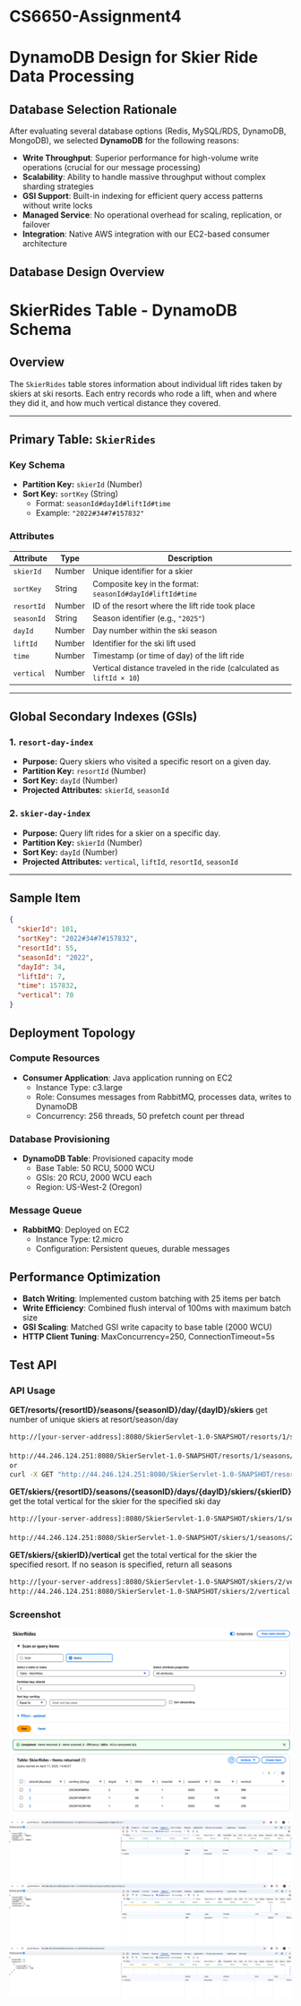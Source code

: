 # CS6650-Assignment4
# DynamoDB Design for Skier Ride Data Processing

## Database Selection Rationale

After evaluating several database options (Redis, MySQL/RDS, DynamoDB, MongoDB), we selected **DynamoDB** for the following reasons:

- **Write Throughput**: Superior performance for high-volume write operations (crucial for our message processing)
- **Scalability**: Ability to handle massive throughput without complex sharding strategies
- **GSI Support**: Built-in indexing for efficient query access patterns without write locks
- **Managed Service**: No operational overhead for scaling, replication, or failover
- **Integration**: Native AWS integration with our EC2-based consumer architecture

## Database Design Overview
# SkierRides Table - DynamoDB Schema

## Overview

The `SkierRides` table stores information about individual lift rides taken by skiers at ski resorts. Each entry records who rode a lift, when and where they did it, and how much vertical distance they covered.

---

## Primary Table: `SkierRides`

### Key Schema

- **Partition Key:** `skierId` (Number)  
- **Sort Key:** `sortKey` (String)  
  - Format: `seasonId#dayId#liftId#time`  
  - Example: `"2022#34#7#157832"`  

### Attributes

| Attribute   | Type     | Description                                                  |
|-------------|----------|--------------------------------------------------------------|
| `skierId`   | Number   | Unique identifier for a skier                                |
| `sortKey`   | String   | Composite key in the format: `seasonId#dayId#liftId#time`    |
| `resortId`  | Number   | ID of the resort where the lift ride took place              |
| `seasonId`  | String   | Season identifier (e.g., `"2025"`)                           |
| `dayId`     | Number   | Day number within the ski season                             |
| `liftId`    | Number   | Identifier for the ski lift used                             |
| `time`      | Number   | Timestamp (or time of day) of the lift ride                  |
| `vertical`  | Number   | Vertical distance traveled in the ride (calculated as `liftId × 10`) |

---

## Global Secondary Indexes (GSIs)

### 1. `resort-day-index`

- **Purpose:** Query skiers who visited a specific resort on a given day.
- **Partition Key:** `resortId` (Number)
- **Sort Key:** `dayId` (Number)
- **Projected Attributes:** `skierId`, `seasonId`

### 2. `skier-day-index`

- **Purpose:** Query lift rides for a skier on a specific day.
- **Partition Key:** `skierId` (Number)
- **Sort Key:** `dayId` (Number)
- **Projected Attributes:** `vertical`, `liftId`, `resortId`, `seasonId`

---

## Sample Item

```json
{
  "skierId": 101,
  "sortKey": "2022#34#7#157832",
  "resortId": 55,
  "seasonId": "2022",
  "dayId": 34,
  "liftId": 7,
  "time": 157832,
  "vertical": 70
}
```

## Deployment Topology

### Compute Resources
- **Consumer Application**: Java application running on EC2
  - Instance Type: c3.large
  - Role: Consumes messages from RabbitMQ, processes data, writes to DynamoDB
  - Concurrency: 256 threads, 50 prefetch count per thread

### Database Provisioning
- **DynamoDB Table**: Provisioned capacity mode
  - Base Table: 50 RCU, 5000 WCU
  - GSIs: 20 RCU, 2000 WCU each
  - Region: US-West-2 (Oregon)

### Message Queue
- **RabbitMQ**: Deployed on EC2
  - Instance Type: t2.micro
  - Configuration: Persistent queues, durable messages

## Performance Optimization

- **Batch Writing**: Implemented custom batching with 25 items per batch
- **Write Efficiency**: Combined flush interval of 100ms with maximum batch size
- **GSI Scaling**: Matched GSI write capacity to base table (2000 WCU)
- **HTTP Client Tuning**: MaxConcurrency=250, ConnectionTimeout=5s

## Test API
### API Usage
**GET/resorts/{resortID}/seasons/{seasonID}/day/{dayID}/skiers**
get number of unique skiers at resort/season/day
```bash
http://[your-server-address]:8080/SkierServlet-1.0-SNAPSHOT/resorts/1/seasons/2025/day/1/skiers

http://44.246.124.251:8080/SkierServlet-1.0-SNAPSHOT/resorts/1/seasons/2025/day/1/skiers
or
curl -X GET "http://44.246.124.251:8080/SkierServlet-1.0-SNAPSHOT/resorts/1/seasons/2025/day/1/skiers" -H "Accept: application/json"

```

**GET/skiers/{resortID}/seasons/{seasonID}/days/{dayID}/skiers/{skierID}**
get the total vertical for the skier for the specified ski day
```bash
http://[your-server-address]:8080/SkierServlet-1.0-SNAPSHOT/skiers/1/seasons/2025/days/1/skiers/2

http://44.246.124.251:8080/SkierServlet-1.0-SNAPSHOT/skiers/1/seasons/2025/days/1/skiers/2
```

**GET/skiers/{skierID}/vertical**
get the total vertical for the skier the specified resort. If no season is specified, return all seasons
```bash
http://[your-server-address]:8080/SkierServlet-1.0-SNAPSHOT/skiers/2/vertical
http://44.246.124.251:8080/SkierServlet-1.0-SNAPSHOT/skiers/2/vertical
```
### Screenshot
![api-00-dynamoDB-with-skierID2.png](util/api-00-dynamoDB-with-skierID2.png)
![api-01-getUniqueSkiersNum.png](util/api-01-getUniqueSkiersNum.png)
![api-02-getSkierDayVertical.png](util/api-02-getSkierDayVertical.png)
![api-03-getSkierTotalVertical.png](util/api-03-getSkierTotalVertical.png)